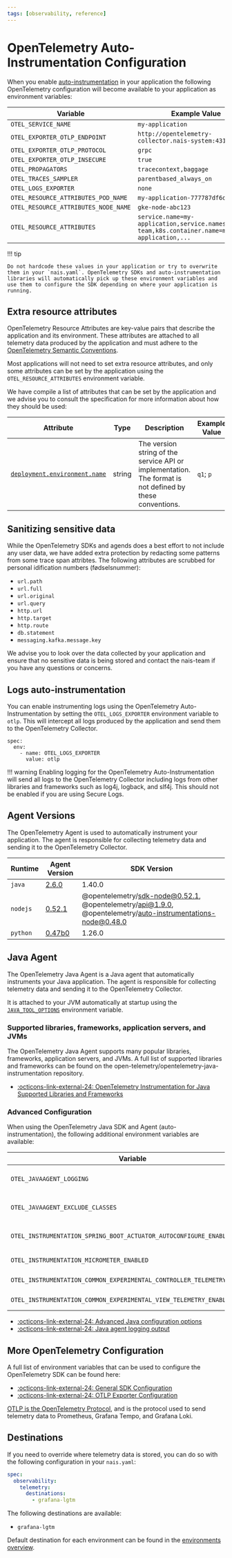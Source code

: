 ```yaml
---
tags: [observability, reference]
---
```


# OpenTelemetry Auto-Instrumentation Configuration

When you enable [auto-instrumentation](../how-to/auto-instrumentation.md) in your application the following OpenTelemetry configuration will become available to your application as environment variables:

| Variable                             | Example Value                                                                                 |
| ------------------------------------ | --------------------------------------------------------------------------------------------- |
| `OTEL_SERVICE_NAME`                  | `my-application`                                                                              |
| `OTEL_EXPORTER_OTLP_ENDPOINT`        | `http://opentelemetry-collector.nais-system:4317`                                             |
| `OTEL_EXPORTER_OTLP_PROTOCOL`        | `grpc`                                                                                        |
| `OTEL_EXPORTER_OTLP_INSECURE`        | `true`                                                                                        |
| `OTEL_PROPAGATORS`                   | `tracecontext,baggage`                                                                        |
| `OTEL_TRACES_SAMPLER`                | `parentbased_always_on`                                                                       |
| `OTEL_LOGS_EXPORTER`                 | `none`                                                                                        |
| `OTEL_RESOURCE_ATTRIBUTES_POD_NAME`  | `my-application-777787df6d-pw9mq`                                                             |
| `OTEL_RESOURCE_ATTRIBUTES_NODE_NAME` | `gke-node-abc123`                                                                             |
| `OTEL_RESOURCE_ATTRIBUTES`           | `service.name=my-application,service.namespace=my-team,k8s.container.name=my-application,...` |

!!! tip

    Do not hardcode these values in your application or try to overwrite them in your `nais.yaml`. OpenTelemetry SDKs and auto-instrumentation libraries will automatically pick up these environment variables and use them to configure the SDK depending on where your application is running.

## Extra resource attributes

OpenTelemetry Resource Attributes are key-value pairs that describe the application and its environment. These attributes are attached to all telemetry data produced by the application and must adhere to the [OpenTelemetry Semantic Conventions](https://opentelemetry.io/docs/specs/semconv/resource/).

Most applications will not need to set extra resource attributes, and only some attributes can be set by the application using the `OTEL_RESOURCE_ATTRIBUTES` environment variable.

We have compile a list of attributes that can be set by the application and we advise you to consult the specification for more information about how they should be used:

| Attribute                                                                                                     | Type   | Description                                                                                              | Example Value | Stability      |
| ------------------------------------------------------------------------------------------------------------- | ------ | -------------------------------------------------------------------------------------------------------- | ------------- | -------------- |
| [`deployment.environment.name`](https://opentelemetry.io/docs/specs/semconv/resource/deployment-environment/) | string | The version string of the service API or implementation. The format is not defined by these conventions. | `q1`;  `p`    | `experimental` |

## Sanitizing sensitive data

While the OpenTelemetry SDKs and agends does a best effort to not include any user data, we have added extra protection by redacting some patterns from some trace span attribtes. The following attributes are scrubbed for personal idification numbers (fødselsnummer):

* `url.path`
* `url.full`
* `url.original`
* `url.query`
* `http.url`
* `http.target`
* `http.route`
* `db.statement`
* `messaging.kafka.message.key`

We advise you to look over the data collected by your application and ensure that no sensitive data is being stored and contact the nais-team if you have any questions or concerns.

## Logs auto-instrumentation

You can enable instrumenting logs using the OpenTelemetry Auto-Instrumentation by setting the `OTEL_LOGS_EXPORTER` environment variable to `otlp`. This will intercept all logs produced by the application and send them to the OpenTelemetry Collector.

```shell
spec:
  env:
    - name: OTEL_LOGS_EXPORTER
      value: otlp
```

!!! warning
    Enabling logging for the OpenTelemetry Auto-Instrumentation will send all logs to the OpenTelemetry Collector including logs from other libraries and frameworks such as log4j, logback, and slf4j. This should not be enabled if you are using Secure Logs.

## Agent Versions

The OpenTelemetry Agent is used to automatically instrument your application. The agent is responsible for collecting telemetry data and sending it to the OpenTelemetry Collector.

| Runtime  | Agent Version          | SDK Version                                                                                                |
| -------- | ---------------------- | ---------------------------------------------------------------------------------------------------------- |
| `java`   | [2.6.0][java-agent]    | 1.40.0                                                                                                     |
| `nodejs` | [0.52.1][nodejs-agent] | @opentelemetry/sdk-node@0.52.1, @opentelemetry/api@1.9.0, @opentelemetry/auto-instrumentations-node@0.48.0 |
| `python` | [0.47b0][python-agent] | 1.26.0                                                                                                     |

[java-agent]: https://github.com/open-telemetry/opentelemetry-java-instrumentation/releases/tag/v2.6.0
[nodejs-agent]: https://github.com/open-telemetry/opentelemetry-js/releases/tag/experimental%2Fv0.52.1
[python-agent]: https://github.com/open-telemetry/opentelemetry-python/releases/tag/v1.26.0

## Java Agent

The OpenTelemetry Java Agent is a Java agent that automatically instruments your Java application. The agent is responsible for collecting telemetry data and sending it to the OpenTelemetry Collector.

It is attached to your JVM automatically at startup using the [`JAVA_TOOL_OPTIONS`](https://docs.oracle.com/javase/8/docs/technotes/guides/troubleshoot/envvars002.html) environment variable.

### Supported libraries, frameworks, application servers, and JVMs

The OpenTelemetry Java Agent supports many popular libraries, frameworks, application servers, and JVMs. A full list of supported libraries and frameworks can be found on the open-telemetry/opentelemetry-java-instrumentation repository.

* [:octicons-link-external-24: OpenTelemetry Instrumentation for Java Supported Libraries and Frameworks](https://github.com/open-telemetry/opentelemetry-java-instrumentation/blob/main/docs/supported-libraries.md)

### Advanced Configuration

When using the OpenTelemetry Java SDK and Agent (auto-instrumentation), the following additional environment variables are available:

| Variable                                                                | Description                                                                                           | Example Value                      |
| ----------------------------------------------------------------------- | ----------------------------------------------------------------------------------------------------- | ---------------------------------- |
| `OTEL_JAVAAGENT_LOGGING`                                                | Controles log output from the Java Agent itself, valid values are `none`, `simple`, and `application` | `simple`                           |
| `OTEL_JAVAAGENT_EXCLUDE_CLASSES`                                        | Suppresses all instrumentation for specific classes, format is "my.package.MyClass,my.package2.*"     | `my.package.MyClass,my.package2.*` |
| `OTEL_INSTRUMENTATION_SPRING_BOOT_ACTUATOR_AUTOCONFIGURE_ENABLED`       | Enables or disables the Spring Boot Actuator auto-configuration instrumentation                       | `false`                            |
| `OTEL_INSTRUMENTATION_MICROMETER_ENABLED`                               | Enables or disables the Micrometer instrumentation                                                    | `false`                            |
| `OTEL_INSTRUMENTATION_COMMON_EXPERIMENTAL_CONTROLLER_TELEMETRY_ENABLED` | Enables or disables controller span instrumentation                                                   | `false`                            |
| `OTEL_INSTRUMENTATION_COMMON_EXPERIMENTAL_VIEW_TELEMETRY_ENABLED`       | Enables or disables view span instrumentation                                                         | `false`                            |

* [:octicons-link-external-24: Advanced Java configuration options](https://github.com/open-telemetry/opentelemetry-java-instrumentation/blob/main/docs/advanced-configuration-options.md)
* [:octicons-link-external-24: Java agent logging output](https://opentelemetry.io/docs/zero-code/java/agent/configuration/#java-agent-logging-output)

## More OpenTelemetry Configuration

A full list of environment variables that can be used to configure the OpenTelemetry SDK can be found here:

* [:octicons-link-external-24: General SDK Configuration](https://opentelemetry.io/docs/specs/otel/configuration/sdk-environment-variables/#general-sdk-configuration)
* [:octicons-link-external-24: OTLP Exporter Configuration](https://opentelemetry.io/docs/languages/sdk-configuration/otlp-exporter/)

[OTLP is the OpenTelemetry Protocol](https://opentelemetry.io/docs/specs/otel/protocol/exporter/), and is the protocol used to send telemetry data to Prometheus, Grafana Tempo, and Grafana Loki.

## Destinations

If you need to override where telemetry data is stored, you can do so with the following configuration in your `nais.yaml`:

```yaml
spec:
  observability:
    telemetry:
      destinations:
        - grafana-lgtm
```

The following destinations are available:

* `grafana-lgtm`

Default destination for each environment can be found in the [environments overview](../../workloads/reference/environments.md).
